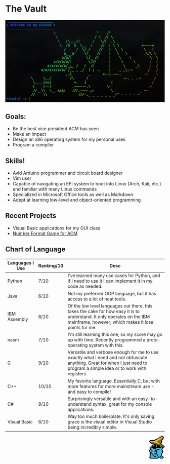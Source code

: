 # The Vault
<img alt="Welcome" src="https://github.com/aceofdiamonds4500/aceofdiamonds4500/blob/main/Screenshot_07-Apr_10-25-36_16078.png">

## Goals:
- Be the best vice president ACM has seen
- Make an impact
- Design an x86 operating system for my personal uses
- Program a compiler

## Skills!
- Avid Arduino programmer and circuit board designer
- Vim user
- Capable of navigating an EFI system to boot into Linux (Arch, Kali, etc.) and familiar with many Linux commands
- Specialized in Microsoft Office tools as well as Markdown 
- Adept at learning low-level and object-oriented programming

## Recent Projects
- Visual Basic applications for my GUI class
- [Number Format Game for ACM](https://github.com/aceofdiamonds4500/Nicks-Arduino-Code/tree/main/NumberFormatGame)

## Chart of Language
| Languages I Use | Ranking/10 | Desc   |
| --------        | -------- | -------- |
| Python          | 7/10     | I've learned many use cases for Python, and if I need to use it I can implement it in my code as needed. |
| Java            | 6/10     | Not my preferred OOP language, but it has access to a lot of neat tools. |
| IBM Assembly    | 8/10     | Of the low level languages out there, this takes the cake for how easy it is to understand. It only operates on the IBM mainframe, however, which makes it lose points for me. |
| nasm            | 7/10     | I'm still learning this one, so my score may go up with time. Recently programmed a proto-operating system with this. |
| C               | 9/10     | Versatile and verbose enough for me to use *exactly* what I need and not obfuscate anything. Great for when I just need to program a simple idea or to work with registers |
| C++             | 10/10    | My favorite language. Essentially C, but with more features for more mainstream use - and easy to compile! |
| C#              | 9/10     | Surprisingly versatile and with an easy-to-understand syntax, great for my console applications. |
| Visual Basic    | 6/10     | Way too much boilerplate. It's only saving grace is the visual editor in Visual Studio being incredibly simple. |

<img alt="black mage" height=72 width=50 src="https://github.com/aceofdiamonds4500/aceofdiamonds4500/blob/main/mage.gif" align=right>

<!---
aceofdiamonds4500/aceofdiamonds4500 is a ✨ special ✨ repository because its `README.md` (this file) appears on your GitHub profile.
You can click the Preview link to take a look at your changes.
--->
